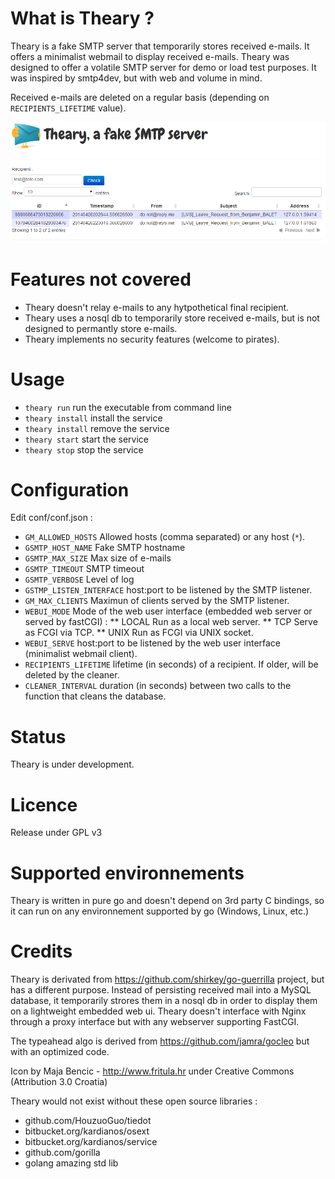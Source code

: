 # What is Theary ?

Theary is a fake SMTP server that temporarily stores received e-mails. It offers a minimalist webmail to display received e-mails. Theary was designed to offer a volatile SMTP server for demo or load test purposes. It was inspired by smtp4dev, but with web and volume in mind.

Received e-mails are deleted on a regular basis (depending on ```RECIPIENTS_LIFETIME``` value).

![Minimalist webmail client](/docs/home_screenshoot.png "Minimalist webmail client")

# Features not covered

* Theary doesn't relay e-mails to any hytpothetical final recipient.
* Theary uses a nosql db to temporarily store received e-mails, but is not designed to permantly store e-mails.
* Theary implements no security features (welcome to pirates).

# Usage

* ```theary run``` run the executable from command line
* ```theary install``` install the service
* ```theary install``` remove the service
* ```theary start``` start the service
* ```theary stop``` stop the service

# Configuration

Edit conf/conf.json :

* ```GM_ALLOWED_HOSTS``` Allowed hosts (comma separated) or any host (```*```).
* ```GSMTP_HOST_NAME``` Fake SMTP hostname
* ```GSMTP_MAX_SIZE``` Max size of e-mails
* ```GSMTP_TIMEOUT``` SMTP timeout
* ```GSMTP_VERBOSE``` Level of log
* ```GSTMP_LISTEN_INTERFACE``` host:port to be listened by the SMTP listener.
* ```GM_MAX_CLIENTS``` Maximun of clients served by the SMTP listener.
* ```WEBUI_MODE``` Mode of the web user interface (embedded web server or served by fastCGI) :
** LOCAL Run as a local web server.
** TCP Serve as FCGI via TCP.
** UNIX Run as FCGI via UNIX socket.
* ```WEBUI_SERVE``` host:port to be listened by the web user interface (minimalist webmail client).
* ```RECIPIENTS_LIFETIME``` lifetime (in seconds) of a recipient. If older, will be deleted by the cleaner.
* ```CLEANER_INTERVAL``` duration (in seconds) between two calls to the function that cleans the database.

# Status

Theary is under development.

# Licence

Release under GPL v3

# Supported environnements

Theary is written in pure go and doesn't depend on 3rd party C bindings, so it can run on any environnement supported by go (Windows, Linux, etc.)

# Credits

Theary is derivated from https://github.com/shirkey/go-guerrilla project, but has a different purpose. Instead of persisting received mail into a MySQL database, it temporarily strores them in a nosql db in order to display them on a lightweight embedded web ui. Theary doesn't interface with Nginx through a proxy interface but with any webserver supporting FastCGI.

The typeahead algo is derived from https://github.com/jamra/gocleo but with an optimized code.

Icon by Maja Bencic - http://www.fritula.hr under Creative Commons (Attribution 3.0 Croatia)

Theary would not exist without these open source libraries :
* github.com/HouzuoGuo/tiedot
* bitbucket.org/kardianos/osext
* bitbucket.org/kardianos/service
* github.com/gorilla
* golang amazing std lib
